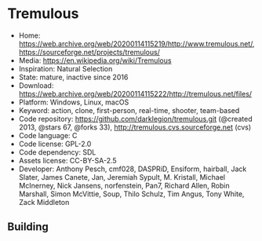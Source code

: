 # Tremulous

- Home: https://web.archive.org/web/20200114115219/http://www.tremulous.net/, https://sourceforge.net/projects/tremulous/
- Media: https://en.wikipedia.org/wiki/Tremulous
- Inspiration: Natural Selection
- State: mature, inactive since 2016
- Download: https://web.archive.org/web/20200114115222/http://tremulous.net/files/
- Platform: Windows, Linux, macOS
- Keyword: action, clone, first-person, real-time, shooter, team-based
- Code repository: https://github.com/darklegion/tremulous.git (@created 2013, @stars 67, @forks 33), http://tremulous.cvs.sourceforge.net (cvs)
- Code language: C
- Code license: GPL-2.0
- Code dependency: SDL
- Assets license: CC-BY-SA-2.5
- Developer: Anthony Pesch, cmf028, DASPRiD, Ensiform, hairball, Jack Slater, James Canete, Jan, Jeremiah Sypult, M. Kristall, Michael McInerney, Nick Jansens, norfenstein, Pan7, Richard Allen, Robin Marshall, Simon McVittie, Soup, Thilo Schulz, Tim Angus, Tony White, Zack Middleton

## Building
